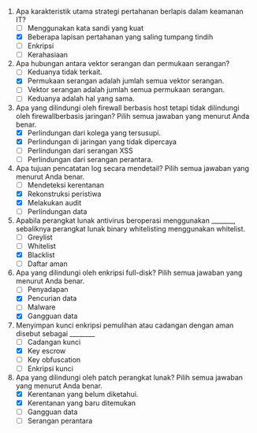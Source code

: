 1. Apa karakteristik utama strategi pertahanan berlapis dalam keamanan IT? 
    - [ ] Menggunakan kata sandi yang kuat 
    - [x] Beberapa lapisan pertahanan yang saling tumpang tindih 
    - [ ] Enkripsi
    - [ ] Kerahasiaan

2. Apa hubungan antara vektor serangan dan permukaan serangan? 
    - [ ] Keduanya tidak terkait. 
    - [x] Permukaan serangan adalah jumlah semua vektor serangan. 
    - [ ] Vektor serangan adalah jumlah semua permukaan serangan. 
    - [ ] Keduanya adalah hal yang sama.

3. Apa yang dilindungi oleh firewall berbasis host tetapi tidak dilindungi oleh firewallberbasis jaringan? Pilih semua jawaban yang menurut Anda benar.
    - [x] Perlindungan dari kolega yang tersusupi.
    - [x] Perlindungan di jaringan yang tidak dipercaya 
    - [ ] Perlindungan dari serangan XSS 
    - [ ] Perlindungan dari serangan perantara. 

4. Apa tujuan pencatatan log secara mendetail? Pilih semua jawaban yang menurut Anda benar. 
    - [ ] Mendeteksi kerentanan
    - [x] Rekonstruksi peristiwa
    - [x] Melakukan audit
    - [ ] Perlindungan data

5. Apabila perangkat lunak antivirus beroperasi menggunakan _______, sebaliknya perangkat lunak binary whitelisting menggunakan whitelist.
    - [ ] Greylist
    - [ ] Whitelist
    - [x] Blacklist
    - [ ] Daftar aman

6. Apa yang dilindungi oleh enkripsi full-disk? Pilih semua jawaban yang menurut Anda benar. 
    - [ ] Penyadapan
    - [x] Pencurian data 
    - [ ] Malware
    - [x] Gangguan data

7. Menyimpan kunci enkripsi pemulihan atau cadangan dengan aman disebut sebagai ________
    - [ ] Cadangan kunci
    - [x] Key escrow
    - [ ] Key obfuscation
    - [ ] Enkripsi kunci

8. Apa yang dilindungi oleh patch perangkat lunak? Pilih semua jawaban yang menurut Anda benar. 
    - [x] Kerentanan yang belum diketahui. 
    - [x] Kerentanan yang baru ditemukan 
    - [ ] Gangguan data
    - [ ] Serangan perantara 